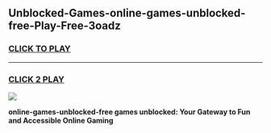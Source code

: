 
## Unblocked-Games-online-games-unblocked-free-Play-Free-3oadz
<h3>
<a href="https://premium76.site?title=online-games-unblocked-free&ref=22A">CLICK TO PLAY</a></h3>
<hr>

<h3>
<a href="https://premium76.site?title=online-games-unblocked-free&ref=22A">CLICK 2 PLAY</a>
  
</h3>

<a href="https://premium76.site?title=online-games-unblocked-free&ref=22A"><img src="https://clearcache.store/games.png"></a>


**online-games-unblocked-free games unblocked: Your Gateway to Fun and Accessible Online Gaming**
